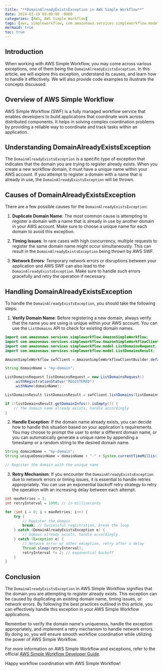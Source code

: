 ```yaml
---
title: "**DomainAlreadyExistsException in AWS Simple Workflow**"
date: 2024-01-19 09:00:00 -0000
categories: [AWS, AWS Simple Workflow]
tags: [aws, simpleworkflow, com.amazonaws.services.simpleworkflow.model]
mermaid: true
toc: true
---
```



## Introduction

When working with AWS Simple Workflow, you may come across various exceptions, one of them being the `DomainAlreadyExistsException`. In this article, we will explore this exception, understand its causes, and learn how to handle it effectively. We will also provide code examples to illustrate the concepts discussed.

## Overview of AWS Simple Workflow

AWS Simple Workflow (SWF) is a fully managed workflow service that enables developers to build applications that coordinate work across distributed components. It helps in solving complex coordination problems by providing a reliable way to coordinate and track tasks within an application.

## Understanding DomainAlreadyExistsException

The `DomainAlreadyExistsException` is a specific type of exception that indicates that the domain you are trying to register already exists. When you create a new workflow domain, it must have a unique name within your AWS account. If you attempt to register a domain with a name that is already in use, the `DomainAlreadyExistsException` will be thrown.

## Causes of DomainAlreadyExistsException

There are a few possible causes for the `DomainAlreadyExistsException`:

1. **Duplicate Domain Name**: The most common cause is attempting to register a domain with a name that is already in use by another domain in your AWS account. Make sure to choose a unique name for each domain to avoid this exception.

2. **Timing Issues**: In rare cases with high concurrency, multiple requests to register the same domain name might occur simultaneously. This can result in the `DomainAlreadyExistsException` being thrown by AWS SWF.

3. **Network Errors**: Temporary network errors or disruptions between your application and AWS SWF can also lead to the `DomainAlreadyExistsException`. Make sure to handle such errors gracefully and retry the operation if necessary.

## Handling DomainAlreadyExistsException

To handle the `DomainAlreadyExistsException`, you should take the following steps:

1. **Verify Domain Name**: Before registering a new domain, always verify that the name you are using is unique within your AWS account. You can use the `ListDomains` API to check for existing domain names.

```java
import com.amazonaws.services.simpleworkflow.AmazonSimpleWorkflow;
import com.amazonaws.services.simpleworkflow.AmazonSimpleWorkflowClientBuilder;
import com.amazonaws.services.simpleworkflow.model.ListDomainsRequest;
import com.amazonaws.services.simpleworkflow.model.ListDomainsResult;

AmazonSimpleWorkflow swfClient = AmazonSimpleWorkflowClientBuilder.defaultClient();

String domainName = "my-domain";

ListDomainsRequest listDomainsRequest = new ListDomainsRequest()
    .withRegistrationStatus("REGISTERED")
    .withName(domainName);

ListDomainsResult listDomainsResult = swfClient.listDomains(listDomainsRequest);

if (!listDomainsResult.getDomainInfos().isEmpty()) {
    // The domain name already exists, handle accordingly
}
```

2. **Handle Exception**: If the domain name already exists, you can decide how to handle this situation based on your application's requirements. You may choose to prompt the user to enter a different domain name, or you can automatically generate a unique name by appending a timestamp or a random string to the desired domain name.

```java
String domainName = "my-domain";
String uniqueDomainName = domainName + "-" + System.currentTimeMillis();

// Register the domain with the unique name
```

3. **Retry Mechanism**: If you encounter the `DomainAlreadyExistsException` due to network errors or timing issues, it is essential to handle retries appropriately. You can use an exponential backoff retry strategy to retry the operation with an increasing delay between each attempt.

```java
int maxRetries = 3;
int retryInterval = 1000; // in milliseconds

for (int i = 0; i < maxRetries; i++) {
    try {
        // Register the domain
        break; // Successful registration, break the loop
    } catch (DomainAlreadyExistsException e) {
        // Domain already exists, handle accordingly
    } catch (Exception e) {
        // Network error or other exception, retry after a delay
        Thread.sleep(retryInterval);
        retryInterval *= 2; // exponential backoff
    }
}
```

## Conclusion

The `DomainAlreadyExistsException` in AWS Simple Workflow signifies that the domain you are attempting to register already exists. This exception can be caused by duplicating an existing domain name, timing issues, or network errors. By following the best practices outlined in this article, you can effectively handle this exception in your AWS Simple Workflow applications.

Remember to verify the domain name's uniqueness, handle the exception appropriately, and implement a retry mechanism to handle network errors. By doing so, you will ensure smooth workflow coordination while utilizing the power of AWS Simple Workflow.

For more information on AWS Simple Workflow and exceptions, refer to the official [AWS Simple Workflow Developer Guide](https://docs.aws.amazon.com/amazonswf/latest/developerguide/swf-dg.pdf).

Happy workflow coordination with AWS Simple Workflow!